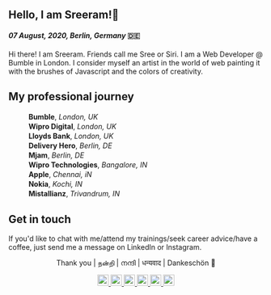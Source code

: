 ## Hello, I am Sreeram!👋 

#### *07 August, 2020, Berlin, Germany* 🇩🇪

Hi there! I am Sreeram. Friends call me Sree or Siri. I am a Web Developer @ Bumble in London. I consider myself an artist in the world of web painting it with the brushes of Javascript and the colors of creativity.

<!-- I am also the author of <img height=16 width=16 src='https://sreeram.io/img/favicon.ico' /> **Web of Thoughts** <br /> -->


## My professional journey

&nbsp;&nbsp;&nbsp;&nbsp;<img height=16 width=16 src='https://bumble.com/favicon.ico' />&nbsp;&nbsp;**Bumble**, *London, UK* <br />
&nbsp;&nbsp;&nbsp;&nbsp;<img height=16 width=16 src='https://s17776.pcdn.co/wp-content/uploads/2016/08/Fav_icon_144x144.png' />&nbsp;&nbsp;**Wipro Digital**, *London, UK*<br />
&nbsp;&nbsp;&nbsp;&nbsp;<img height=16 width=16 src='https://www.lloydsbank.com/etc/designs/lloyds/favicon.ico' />&nbsp;&nbsp;**Lloyds Bank**, *London, UK*<br />
&nbsp;&nbsp;&nbsp;&nbsp;<img height=16 width=16 src='https://deliveryhero.com/favicon.ico' />&nbsp;&nbsp;**Delivery Hero**, *Berlin, DE*<br />
&nbsp;&nbsp;&nbsp;&nbsp;<img height=16 width=16 src='https://assets.foodora.com/3816320/img/favicon/mjam/favicon-32x32.png?3816320' />&nbsp;&nbsp;**Mjam**, *Berlin, DE* <br />
&nbsp;&nbsp;&nbsp;&nbsp;<img height=16 width=16 src='https://www.wipro.com/content/dam/nexus/images/header/wipro-logo.png' />&nbsp;&nbsp;**Wipro Technologies**, *Bangalore, IN* <br />
&nbsp;&nbsp;&nbsp;&nbsp;<img height=16 width=16 src='https://apple.com/favicon.ico' />&nbsp;&nbsp;**Apple**, *Chennai, iN*<br />
&nbsp;&nbsp;&nbsp;&nbsp;<img height=16 width=16 src='https://nokia.com/favicon.ico' />&nbsp;&nbsp;**Nokia**, *Kochi, IN*<br />
&nbsp;&nbsp;&nbsp;&nbsp;<img height=16 width=16 src='https://scontent.ftxl2-1.fna.fbcdn.net/v/t1.18169-9/403628_498585193493707_463819903_n.jpg?_nc_cat=110&ccb=1-3&_nc_sid=09cbfe&_nc_ohc=5FUp0iVBKUIAX9qU7X6&_nc_ht=scontent.ftxl2-1.fna&oh=dcde37e3746ee7e5286134dd1551cce3&oe=60E35193' />&nbsp;&nbsp;**Mistallianz**, *Trivandrum, IN*<br />


## Get in touch
If you'd like to chat with me/attend my trainings/seek career advice/have a coffee, just send me a message on LinkedIn or Instagram.

<p align='center'>Thank you | நன்றி | നന്ദി | धन्यवाद | Dankeschön 🙏</p>

<p align='center'> 
  <a href="https://www.linkedin.com/in/sreeramofficial/">
    <img alt="Sreeram Padmanabhan" width="22px" src="https://cdn.jsdelivr.net/npm/simple-icons@v3/icons/linkedin.svg" />
  </a>

  <a href="https://instagram.com/sreeram.io">
    <img alt="Sreeram Instagram" width="22px" src="https://cdn.jsdelivr.net/npm/simple-icons@v3/icons/instagram.svg" />
  </a>

  <a href="https://leetcode.com/sreeramofficial">
    <img alt="Sreeram Instagram" width="22px" src="https://cdn.jsdelivr.net/npm/simple-icons@v3/icons/leetcode.svg" />
  </a>

  <a href="https://stackoverflow.com/users/5228328">
    <img alt="Sreeram Instagram" width="22px" src="https://cdn.jsdelivr.net/npm/simple-icons@v3/icons/stackoverflow.svg" />
  </a>

  <a href="https://twitter.com/sreeramofficial">
    <img alt="Sreeram Instagram" width="22px" src="https://cdn.jsdelivr.net/npm/simple-icons@v3/icons/twitter.svg" />
  </a>

  <a href="https://www.quora.com/profile/Sreeram-Padmanabhan-1">
    <img alt="Sreeram Instagram" width="22px" src="https://cdn.jsdelivr.net/npm/simple-icons@v3/icons/quora.svg" />
  </a>
</p>
